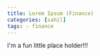 ```yaml
---
title: Lorem Ipsum (Finance)
categories: [sahil]
tags: - finance
---
```



I'm a fun little place holder!!!